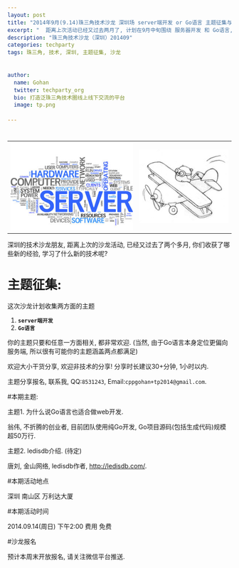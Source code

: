```yaml
---
layout: post
title: "2014年9月(9.14)珠三角技术沙龙 深圳场 server端开发 or Go语言 主题征集与报名"
excerpt: "  距离上次活动已经又过去两月了, 计划在9月中旬围绕 服务器开发 和 Go语言, 组织一场沙龙活动, 点击 阅读详情 提交你的分享或报名"
description: "珠三角技术沙龙（深圳）201409"
categories: techparty
tags: 珠三角, 技术, 深圳, 主题征集, 沙龙


author:
  name: Gohan
  twitter: techparty_org
  bio: 打造泛珠三角技术圈线上线下交流的平台
  image: tp.png

---
```

<h1>

</h2>
<table> 
<tr> 
<td><img src="/img/140827-server.jpg"/></td> 
<td><img src="/img/140827-golang.jpg"/></td> 
</tr> 
</table>

深圳的技术沙龙朋友, 距离上次的沙龙活动, 已经又过去了两个多月, 你们收获了哪些新的经验, 学习了什么新的技术呢?

# 主题征集:

这次沙龙计划收集两方面的主题

1. **`server端开发`**
2. **`Go语言`**

你的主题只要和任意一方面相关, 都非常欢迎.
(当然, 由于Go语言本身定位更偏向服务端, 所以很有可能你的主题涵盖两点都满足) 

欢迎大小干货分享, 欢迎非技术的分享! 分享时长建议30+分钟, 1小时以内.

主题分享报名, 联系我, QQ:`8531243`, Email:`cppgohan+tp2014@gmail.com`.

#本期主题:

主题1. 为什么说Go语言也适合做web开发.

翁伟, 不折腾的创业者, 目前团队使用纯Go开发, Go项目源码(包括生成代码)规模超50万行.

主题2. ledisdb介绍. (待定)

唐刘, 金山网络, ledisdb作者, http://ledisdb.com/.

#本期活动地点

深圳 南山区 万利达大厦

#本期活动时间

2014.09.14(周日) 下午2:00
费用 免费

#沙龙报名

预计本周末开放报名, 请关注微信平台推送.

